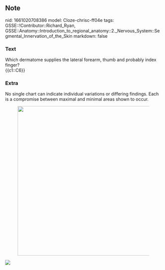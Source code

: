## Note
nid: 1661020708386
model: Cloze-chrisc-ff04e
tags: GSSE::!Contributor::Richard_Ryan, GSSE::Anatomy::Introduction_to_regional_anatomy::2._Nervous_System::Segmental_Innervation_of_the_Skin
markdown: false

### Text
<div class="toggle">
  Which dermatome supplies the lateral forearm, thumb and probably
  index finger?
</div>
<div class="toggle">
  {{c1::C6}}
</div>

### Extra
<p id="e8bfb2e8-bab4-4f98-8a7c-ffb0b8a24d3b" class="">No single
chart can indicate individual variations or differing findings.
Each is a compromise between maximal and minimal areas shown to
occur.
<figure id="61f138b9-843c-4154-9ddc-cf0ccde7a1f4" class="image">
  <a href= 
  "Segmental%20Innervation%20of%20the%20Skin%20e218fc1cea564038acdf1e0c547899fa/Untitled%202.png">
  <img style="width:481px" src= 
  "baaa6ae7cc6644ff97c254077402bca9f7d25d6b.png"></a>
</figure>
<p id="0afc8b68-8e64-4e30-9be0-591f9366249d" class=""><img src= 
"Grant_1962_663.png">
